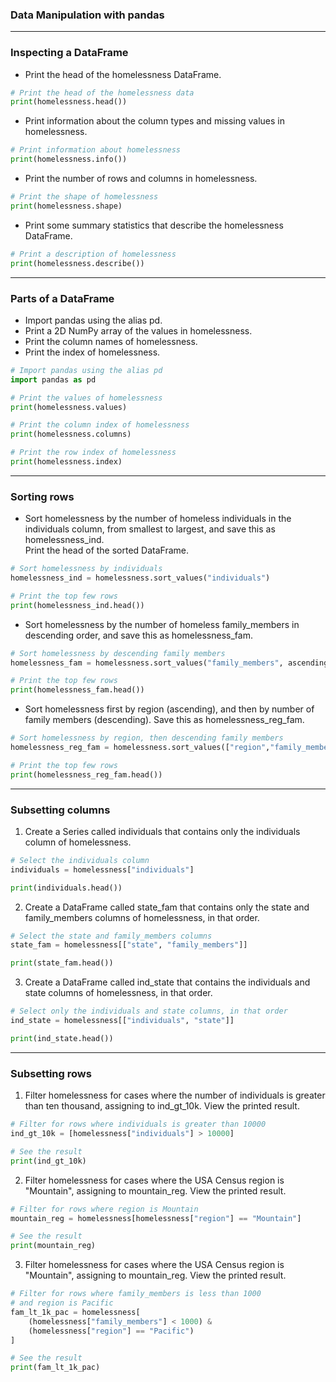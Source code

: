 ### Data Manipulation with pandas
---
### Inspecting a DataFrame
* Print the head of the homelessness DataFrame.
```python
# Print the head of the homelessness data
print(homelessness.head())
```
* Print information about the column types and missing values in homelessness.
```python
# Print information about homelessness
print(homelessness.info())
```
* Print the number of rows and columns in homelessness.
```python
# Print the shape of homelessness
print(homelessness.shape)
```
* Print some summary statistics that describe the homelessness DataFrame.
```python
# Print a description of homelessness
print(homelessness.describe())
```
---
### Parts of a DataFrame
* Import pandas using the alias pd.
* Print a 2D NumPy array of the values in homelessness.
* Print the column names of homelessness.
* Print the index of homelessness.
```python
# Import pandas using the alias pd
import pandas as pd

# Print the values of homelessness
print(homelessness.values)

# Print the column index of homelessness
print(homelessness.columns)

# Print the row index of homelessness
print(homelessness.index)
```
---
### Sorting rows
* Sort homelessness by the number of homeless individuals in the individuals column, from smallest to largest, and save this as homelessness_ind.   
Print the head of the sorted DataFrame.
```python
# Sort homelessness by individuals
homelessness_ind = homelessness.sort_values("individuals")

# Print the top few rows
print(homelessness_ind.head())
```
* Sort homelessness by the number of homeless family_members in descending order, and save this as homelessness_fam.
```python
# Sort homelessness by descending family members
homelessness_fam = homelessness.sort_values("family_members", ascending=False)

# Print the top few rows
print(homelessness_fam.head())
```
* Sort homelessness first by region (ascending), and then by number of family members (descending). Save this as homelessness_reg_fam.
```python
# Sort homelessness by region, then descending family members
homelessness_reg_fam = homelessness.sort_values(["region","family_members"], ascending = [True, False])

# Print the top few rows
print(homelessness_reg_fam.head())
```
---
### Subsetting columns
1. Create a Series called individuals that contains only the individuals column of homelessness.
```python
# Select the individuals column
individuals = homelessness["individuals"]

print(individuals.head())
```
2. Create a DataFrame called state_fam that contains only the state and family_members columns of homelessness, in that order.
```python
# Select the state and family_members columns
state_fam = homelessness[["state", "family_members"]]

print(state_fam.head())
```
3. Create a DataFrame called ind_state that contains the individuals and state columns of homelessness, in that order.
```python
# Select only the individuals and state columns, in that order
ind_state = homelessness[["individuals", "state"]]

print(ind_state.head())
```
---
### Subsetting rows
1. Filter homelessness for cases where the number of individuals is greater than ten thousand, assigning to ind_gt_10k. View the printed result.
```python
# Filter for rows where individuals is greater than 10000
ind_gt_10k = [homelessness["individuals"] > 10000]

# See the result
print(ind_gt_10k)
```
2. Filter homelessness for cases where the USA Census region is "Mountain", assigning to mountain_reg. View the printed result.
```python
# Filter for rows where region is Mountain
mountain_reg = homelessness[homelessness["region"] == "Mountain"]

# See the result
print(mountain_reg)
```
3. Filter homelessness for cases where the USA Census region is "Mountain", assigning to mountain_reg. View the printed result.
```python
# Filter for rows where family_members is less than 1000 
# and region is Pacific
fam_lt_1k_pac = homelessness[
    (homelessness["family_members"] < 1000) &
    (homelessness["region"] == "Pacific")
]

# See the result
print(fam_lt_1k_pac)
```





